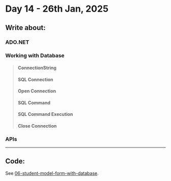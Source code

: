 # Day 14 - 26th Jan, 2025

## Write about:

### ADO.NET

### Working with Database

> #### ConnectionString
> #### SQL Connection
> #### Open Connection
> #### SQL Command
> #### SQL Command Execution
> #### Close Connection

### APIs

---

## Code:

See [06-student-model-form-with-database](../applications/06-student-model-form-with-database/).